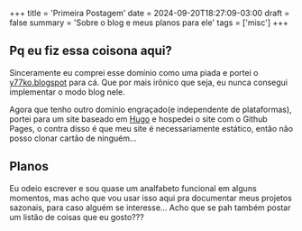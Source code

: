 +++
title = 'Primeira Postagem'
date = 2024-09-20T18:27:09-03:00
draft = false
summary = 'Sobre o blog e meus planos para ele'
tags = ['misc']
+++

## Pq eu fiz essa coisona aqui?

Sinceramente eu comprei esse domínio como uma piada e portei o [y77ko.blogspot](https://y7kko.blogspot.com) para cá. Que por mais irônico que seja, eu nunca consegui implementar o modo blog nele.

Agora que tenho outro domínio engraçado(e independente de plataformas), portei para um site baseado em [Hugo](https://gohugo.io/) e hospedei o site com o Github Pages, o contra disso é que meu site é necessariamente estático, então não posso clonar cartão de ninguém...

## Planos

Eu odeio escrever e sou quase um analfabeto funcional em alguns momentos, mas acho que vou usar isso aqui pra documentar meus projetos sazonais, para caso alguém se interesse... Acho que se pah também postar um listão de coisas que eu gosto???
